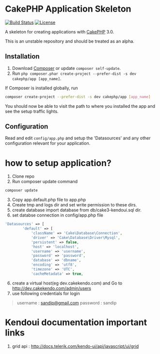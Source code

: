 # CakePHP Application Skeleton

[![Build Status](https://api.travis-ci.org/cakephp/app.png)](https://travis-ci.org/cakephp/app)
[![License](https://poser.pugx.org/cakephp/app/license.svg)](https://packagist.org/packages/cakephp/app)

A skeleton for creating applications with [CakePHP](http://cakephp.org) 3.0.

This is an unstable repository and should be treated as an alpha.

## Installation

1. Download [Composer](http://getcomposer.org/doc/00-intro.md) or update `composer self-update`.
2. Run `php composer.phar create-project --prefer-dist -s dev cakephp/app [app_name]`.

If Composer is installed globally, run
```bash
composer create-project --prefer-dist -s dev cakephp/app [app_name]
```

You should now be able to visit the path to where you installed the app and see
the setup traffic lights.

## Configuration

Read and edit `config/app.php` and setup the 'Datasources' and any other
configuration relevant for your application.

# how to setup application?
1. Clone repo
2. Run composer update command
```bash
composer update
```
3. Copy app.default.php file to app.php
4. Create tmp and logs dir and set write permission to these dirs.
5. create database import database from db/cake3-kendoui.sql dir.
6. set databse connection in config/app.php file
```php
'Datasources' => [
        'default' => [
            'className' => 'Cake\Database\Connection',
            'driver' => 'Cake\Database\Driver\Mysql',
            'persistent' => false,
            'host' => 'localhost',
            'username' => 'username',
            'password' => 'password',
            'database' => 'dbname',
            'encoding' => 'utf8',
            'timezone' => 'UTC',
            'cacheMetadata' => true,
```
6. create a virtual host(eg dev.cakekendo.com) and Go to http://dev.cakekendo.com/admin/users
7. use following credentials for login
 > username : sandip@gmail.com
 > password : sandip

# Kendoui documentation important links
1) grid api : http://docs.telerik.com/kendo-ui/api/javascript/ui/grid

